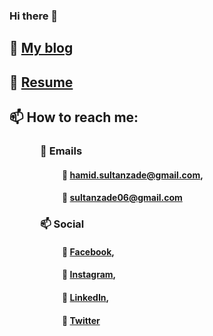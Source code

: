 ### Hi there 👋

## 📝 [My blog](https://sultanzadehh.blogspot.com/)<br>
## 👤 [Resume](https://resume.io/r/dTC4sLjTH)<br>
## 📫 How to reach me:
### &emsp;&emsp;&emsp;📧 Emails
#### &emsp;&emsp;&emsp;&emsp;&emsp;&emsp;🔶 hamid.sultanzade@gmail.com,<br>
#### &emsp;&emsp;&emsp;&emsp;&emsp;&emsp;🔶 sultanzade06@gmail.com<br>
### &emsp;&emsp;&emsp;📫 Social<br>
#### &emsp;&emsp;&emsp;&emsp;&emsp;&emsp;🔶 [Facebook](https://www.facebook.com/hamidsultanzadeh/),<br>
#### &emsp;&emsp;&emsp;&emsp;&emsp;&emsp;🔶 [Instagram](https://www.instagram.com/hamidsultanzadeh/),<br>
#### &emsp;&emsp;&emsp;&emsp;&emsp;&emsp;🔶 [LinkedIn](https://www.linkedin.com/in/hamidsultanzadeh/),<br>
#### &emsp;&emsp;&emsp;&emsp;&emsp;&emsp;🔶 [Twitter](https://twitter.com/sultanzadehh)<br>


<!--
**hamidsultanzadeh/hamidsultanzadeh** is a ✨ _special_ ✨ repository because its `README.md` (this file) appears on your GitHub profile.

Here are some ideas to get you started:

- 🔭 I’m currently working on ...
- 🌱 I’m currently learning ...
- 👯 I’m looking to collaborate on ...
- 🤔 I’m looking for help with ...
- 💬 Ask me about ...
- 📫 How to reach me: ...
- 😄 Pronouns: ...
- ⚡ Fun fact: ...
-->
